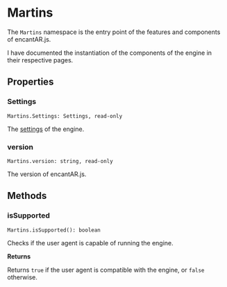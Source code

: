 # Martins

The `Martins` namespace is the entry point of the features and components of encantAR.js.

I have documented the instantiation of the components of the engine in their respective pages.

## Properties

### Settings

`Martins.Settings: Settings, read-only`

The [settings](settings.md) of the engine.

### version

`Martins.version: string, read-only`

The version of encantAR.js.

## Methods

### isSupported

`Martins.isSupported(): boolean`

Checks if the user agent is capable of running the engine.

**Returns**

Returns `true` if the user agent is compatible with the engine, or `false` otherwise.